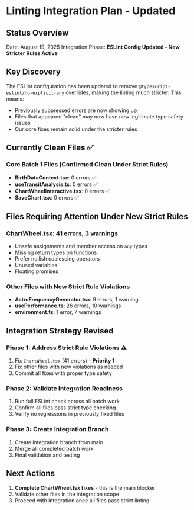 # Linting Integration Plan - Updated

## Status Overview

Date: August 19, 2025 Integration Phase: **ESLint Config Updated - New Stricter Rules Active**

## Key Discovery

The ESLint configuration has been updated to remove `@typescript-eslint/no-explicit-any` overrides,
making the linting much stricter. This means:

- Previously suppressed errors are now showing up
- Files that appeared "clean" may now have new legitimate type safety issues
- Our core fixes remain solid under the stricter rules

## Currently Clean Files ✅

### Core Batch 1 Files (Confirmed Clean Under Strict Rules)

- **BirthDataContext.tsx**: 0 errors ✅
- **useTransitAnalysis.ts**: 0 errors ✅
- **ChartWheelInteractive.tsx**: 0 errors ✅
- **SaveChart.tsx**: 0 errors ✅

## Files Requiring Attention Under New Strict Rules

### ChartWheel.tsx: 41 errors, 3 warnings

- Unsafe assignments and member access on `any` types
- Missing return types on functions
- Prefer nullish coalescing operators
- Unused variables
- Floating promises

### Other Files with New Strict Rule Violations

- **AstroFrequencyGenerator.tsx**: 9 errors, 1 warning
- **usePerformance.ts**: 26 errors, 10 warnings
- **environment.ts**: 1 error, 7 warnings

## Integration Strategy Revised

### Phase 1: Address Strict Rule Violations ⚠️

1. Fix `ChartWheel.tsx` (41 errors) - **Priority 1**
2. Fix other files with new violations as needed
3. Commit all fixes with proper type safety

### Phase 2: Validate Integration Readiness

1. Run full ESLint check across all batch work
2. Confirm all files pass strict type checking
3. Verify no regressions in previously fixed files

### Phase 3: Create Integration Branch

1. Create integration branch from main
2. Merge all completed batch work
3. Final validation and testing

## Next Actions

1. **Complete ChartWheel.tsx fixes** - this is the main blocker
2. Validate other files in the integration scope
3. Proceed with integration once all files pass strict linting
